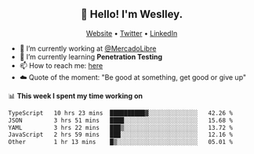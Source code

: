 <h2 align="center">👋 Hello! I'm Weslley.</h2>
<p align="center">
  <a href="http://weslleyneri.com.br">Website</a> •
  <a href="https://twitter.com/Weslley_Neri">Twitter</a> •
  <a href="https://www.linkedin.com/in/weslley-neri-3658908b">LinkedIn</a>
</p>


- 🔭 I’m currently working at [@MercadoLibre](https://github.com/mercadolibre)
- 🌱 I’m currently learning **Penetration Testing**
- 📫 How to reach me: [here](mailto:weslley39@gmail.com)
- ☁️ Quote of the moment: "Be good at something, get good or give up"

📊 **This week I spent my time working on**
<!--START_SECTION:waka-->

```txt
TypeScript   10 hrs 23 mins  ██████████▓░░░░░░░░░░░░░░   42.26 %
JSON         3 hrs 51 mins   ████░░░░░░░░░░░░░░░░░░░░░   15.68 %
YAML         3 hrs 22 mins   ███▒░░░░░░░░░░░░░░░░░░░░░   13.72 %
JavaScript   2 hrs 59 mins   ███░░░░░░░░░░░░░░░░░░░░░░   12.16 %
Other        1 hr 13 mins    █▒░░░░░░░░░░░░░░░░░░░░░░░   05.01 %
```

<!--END_SECTION:waka-->

<!-- Inspired by https://github.com/gruselhaus/gruselhaus -->